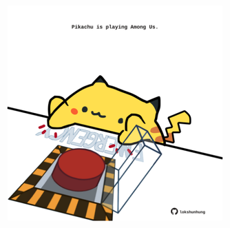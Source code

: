 <!-- built at 01/05/2024, 03:00:41 UTC -->
<p align="center">
  <img width="500" height="500" src="./ReadmeImage.svg">
</p>
